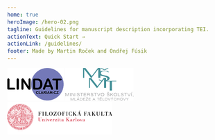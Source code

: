 ```yaml
---
home: true
heroImage: /hero-02.png
tagline: Guidelines for manuscript description incorporating TEI.
actionText: Quick Start →
actionLink: /guidelines/
footer: Made by Martin Roček and Ondřej Fúsik
---
```


<div class="flex--spread">

  ![Logo Lindat](../public/lindat-logo-new-sm.png)
  ![Logo MŠMT](../public/msmt-logo.png)
  ![Logo FF UK](../public/ff-logo.png)

</div>
